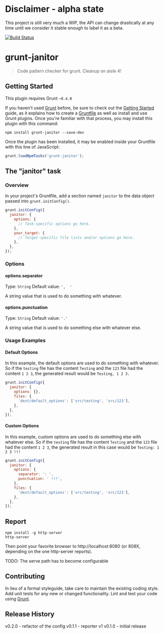 # Disclaimer - alpha state

This project is still very much a WIP, the API can change drastically at any time until we consider it stable enough to label it as a beta.

[![Build Status](https://travis-ci.org/kevin-smets/grunt-janitor.png?branch=master)](https://travis-ci.org/kevin-smets/grunt-janitor)

# grunt-janitor

> Code pattern checker for grunt. Cleanup on aisle 4!

## Getting Started
This plugin requires Grunt `~0.4.0`

If you haven't used [Grunt](http://gruntjs.com/) before, be sure to check out the [Getting Started](http://gruntjs.com/getting-started) guide, as it explains how to create a [Gruntfile](http://gruntjs.com/sample-gruntfile) as well as install and use Grunt plugins. Once you're familiar with that process, you may install this plugin with this command:

```shell
npm install grunt-janitor --save-dev
```

Once the plugin has been installed, it may be enabled inside your Gruntfile with this line of JavaScript:

```js
grunt.loadNpmTasks('grunt-janitor');
```

## The "janitor" task

### Overview
In your project's Gruntfile, add a section named `janitor` to the data object passed into `grunt.initConfig()`.

```js
grunt.initConfig({
  janitor: {
    options: {
      // Task-specific options go here.
    },
    your_target: {
      // Target-specific file lists and/or options go here.
    },
  },
});
```

### Options

#### options.separator
Type: `String`
Default value: `',  '`

A string value that is used to do something with whatever.

#### options.punctuation
Type: `String`
Default value: `'.'`

A string value that is used to do something else with whatever else.

### Usage Examples

#### Default Options
In this example, the default options are used to do something with whatever. So if the `testing` file has the content `Testing` and the `123` file had the content `1 2 3`, the generated result would be `Testing, 1 2 3.`

```js
grunt.initConfig({
  janitor: {
    options: {},
    files: {
      'dest/default_options': ['src/testing', 'src/123'],
    },
  },
});
```

#### Custom Options
In this example, custom options are used to do something else with whatever else. So if the `testing` file has the content `Testing` and the `123` file had the content `1 2 3`, the generated result in this case would be `Testing: 1 2 3 !!!`

```js
grunt.initConfig({
  janitor: {
    options: {
      separator: ': ',
      punctuation: ' !!!',
    },
    files: {
      'dest/default_options': ['src/testing', 'src/123'],
    },
  },
});
```
## Report

```
npm install -g http-server
http-server
```

Then point your favorite browser to http://localhost:8080 (or 808X, depending on the one http-server reports).

TODO: The serve path has to become configurable

## Contributing
In lieu of a formal styleguide, take care to maintain the existing coding style. Add unit tests for any new or changed functionality. Lint and test your code using [Grunt](http://gruntjs.com/).

## Release History
v0.2.0 - refactor of the config
v0.1.1 - reporter v1
v0.1.0 - initial release
